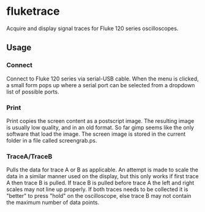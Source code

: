 # fluketrace
Acquire and display signal traces for Fluke 120 series oscilloscopes.

## Usage
### Connect
Connect to Fluke 120 series via serial-USB cable.  When the menu is clicked, a small form pops up where a serial port can be selected from a dropdown list of possible ports.

### Print
Print copies the screen content as a postscript image.  The resulting image is usually low quality, and in an old format. So far gimp seems like the only software that load the image.  The screen image is stored in the current folder in a file called screengrab.ps.

### TraceA/TraceB
Pulls the data for trace A or B as applicable. An attempt is made to scale the data in a similar manner used on the display, but this only works if first trace A then trace B is pulled.  If trace B is pulled before trace A the left and right scales may not line up properly. If both traces needs to be collected it is "better" to press "hold" on the oscilloscope, else trace B may not contain the maximum number of data points.
